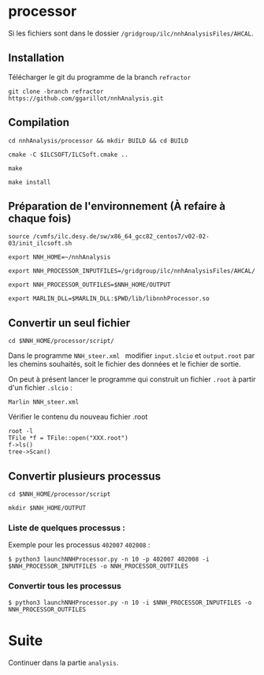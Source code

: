 # processor
Si les fichiers sont dans le dossier `/gridgroup/ilc/nnhAnalysisFiles/AHCAL`.

## Installation

Télécharger le git du programme de la branch `refractor`
```
git clone -branch refractor https://github.com/ggarillot/nnhAnalysis.git
```
## Compilation
```
cd nnhAnalysis/processor && mkdir BUILD && cd BUILD
```
```
cmake -C $ILCSOFT/ILCSoft.cmake ..
```
```
make
```
```
make install
```
## Préparation de l'environnement (À refaire à chaque fois)
```
source /cvmfs/ilc.desy.de/sw/x86_64_gcc82_centos7/v02-02-03/init_ilcsoft.sh
```
```
export NNH_HOME=~/nnhAnalysis
```
```
export NNH_PROCESSOR_INPUTFILES=/gridgroup/ilc/nnhAnalysisFiles/AHCAL/
```
```
export NNH_PROCESSOR_OUTFILES=$NNH_HOME/OUTPUT
```
```
export MARLIN_DLL=$MARLIN_DLL:$PWD/lib/libnnhProcessor.so
```
## Convertir un seul fichier
```
cd $NNH_HOME/processor/script/
```
Dans le programme `NNH_steer.xml ` modifier `input.slcio` et `output.root` par les chemins souhaités, soit le fichier des données et le fichier de sortie.

On peut à présent lancer le programme qui construit un fichier `.root` à partir d'un fichier `.slcio` :
```
Marlin NNH_steer.xml 
```
Vérifier le contenu du nouveau fichier .root
```
root -l
TFile *f = TFile::open("XXX.root")
f->ls()
tree->Scan()
```
## Convertir plusieurs processus
```
cd $NNH_HOME/processor/script
```
```
mkdir $NNH_HOME/OUTPUT
```
### Liste de quelques processus :
Exemple pour les processus `402007` `402008` :
```
$ python3 launchNNHProcessor.py -n 10 -p 402007 402008 -i $NNH_PROCESSOR_INPUTFILES -o NNH_PROCESSOR_OUTFILES
```
### Convertir tous les processus
```
$ python3 launchNNHProcessor.py -n 10 -i $NNH_PROCESSOR_INPUTFILES -o NNH_PROCESSOR_OUTFILES
```
# Suite 
Continuer dans la partie `analysis`.
